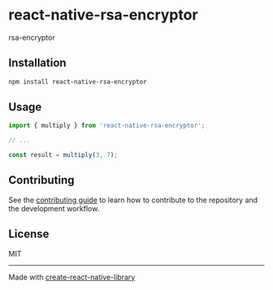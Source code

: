 # react-native-rsa-encryptor

rsa-encryptor

## Installation

```sh
npm install react-native-rsa-encryptor
```

## Usage


```js
import { multiply } from 'react-native-rsa-encryptor';

// ...

const result = multiply(3, 7);
```


## Contributing

See the [contributing guide](CONTRIBUTING.md) to learn how to contribute to the repository and the development workflow.

## License

MIT

---

Made with [create-react-native-library](https://github.com/callstack/react-native-builder-bob)
